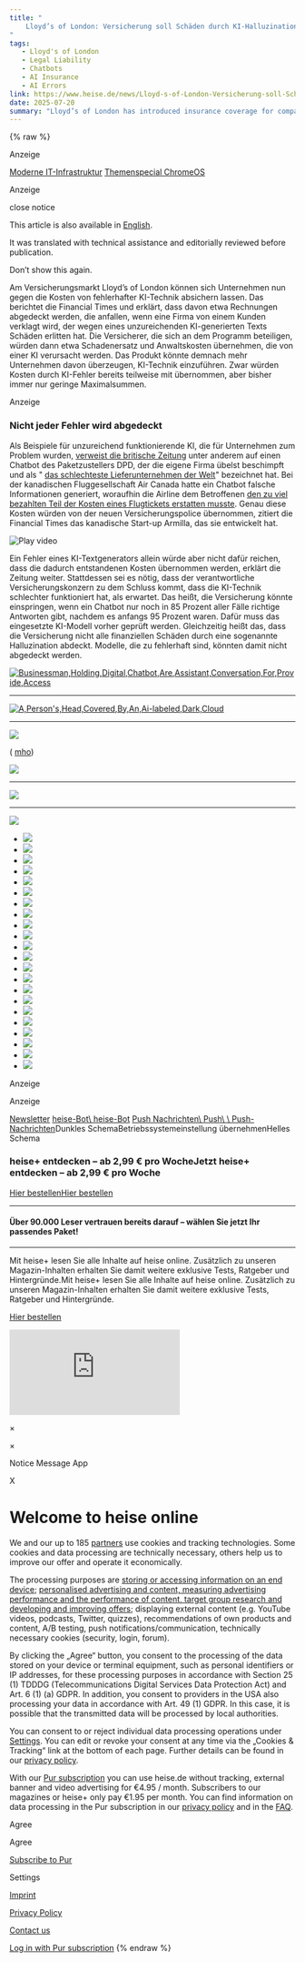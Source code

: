 ```yaml
---
title: "
    Lloyd’s of London: Versicherung soll Schäden durch KI-Halluzinationen abdecken ◆ heise online
"
tags:
   - Lloyd's of London
   - Legal Liability
   - Chatbots
   - AI Insurance
   - AI Errors
link: https://www.heise.de/news/Lloyd-s-of-London-Versicherung-soll-Schaeden-durch-KI-Halluzinationen-abdecken-10379586.html
date: 2025-07-20
summary: "Lloyd’s of London has introduced insurance coverage for companies against damages caused by AI errors, particularly those from faulty text generation, which may result in legal actions from customers. The policy covers costs associated with lawsuits, including compensation and legal fees. However, coverage requires that the AI's performance significantly declines (e.g., below 85% accuracy from an initial 95%). This initiative could encourage greater adoption of AI technologies, albeit with notable limitations on what types of errors are covered, thereby underscoring the need for robust AI performance evaluations."
---
```

{% raw %}

Anzeige

[Moderne IT-Infrastruktur](https://it-kenner.heise.de/moderne-it-infrastruktur/) [Themenspecial ChromeOS](https://it-kenner.heise.de/das-betriebssystem-fuer-eine-neue-aera/)

Anzeige

close notice

This article is also available in
[English](https://www.heise.de/en/news/Lloyd-s-of-London-Insurance-to-cover-damage-caused-by-AI-hallucinations-10379595.html).

It was translated with technical assistance and editorially reviewed before publication.


Don’t show this again.

Am Versicherungsmarkt Lloyd’s of London können sich Unternehmen nun gegen die Kosten von fehlerhafter KI-Technik absichern lassen. Das berichtet die Financial Times und erklärt, dass davon etwa Rechnungen abgedeckt werden, die anfallen, wenn eine Firma von einem Kunden verklagt wird, der wegen eines unzureichenden KI-generierten Texts Schäden erlitten hat. Die Versicherer, die sich an dem Programm beteiligen, würden dann etwa Schadenersatz und Anwaltskosten übernehmen, die von einer KI verursacht werden. Das Produkt könnte demnach mehr Unternehmen davon überzeugen, KI-Technik einzuführen. Zwar würden Kosten durch KI-Fehler bereits teilweise mit übernommen, aber bisher immer nur geringe Maximalsummen.

Anzeige

### Nicht jeder Fehler wird abgedeckt

Als Beispiele für unzureichend funktionierende KI, die für Unternehmen zum Problem wurden, [verweist die britische Zeitung](https://www.ft.com/content/1d35759f-f2a9-46c4-904b-4a78ccc027df) unter anderem auf einen Chatbot des Paketzustellers DPD, der die eigene Firma übelst beschimpft und als " [das schlechteste Lieferunternehmen der Welt](https://www.heise.de/news/Schlechtester-Paketdienst-DPD-Chatbot-flucht-und-beschimpft-eigene-Firma-9603882.html)" bezeichnet hat. Bei der kanadischen Fluggesellschaft Air Canada hatte ein Chatbot falsche Informationen generiert, woraufhin die Airline dem Betroffenen [den zu viel bezahlten Teil der Kosten eines Flugtickets erstatten musste](https://www.heise.de/news/Chatbot-generiert-falsche-Information-Air-Canada-muss-Nachlass-gewaehren-9630272.html). Genau diese Kosten würden von der neuen Versicherungspolice übernommen, zitiert die Financial Times das kanadische Start-up Armilla, das sie entwickelt hat.

![Play video](https://cdn.target-video.com/live/partners/28579/snapshot/2170167_sd_686e9fe6f04b3_1752080358.jpg)

Ein Fehler eines KI-Textgenerators allein würde aber nicht dafür reichen, dass die dadurch entstandenen Kosten übernommen werden, erklärt die Zeitung weiter. Stattdessen sei es nötig, dass der verantwortliche Versicherungskonzern zu dem Schluss kommt, dass die KI-Technik schlechter funktioniert hat, als erwartet. Das heißt, die Versicherung könnte einspringen, wenn ein Chatbot nur noch in 85 Prozent aller Fälle richtige Antworten gibt, nachdem es anfangs 95 Prozent waren. Dafür muss das eingesetzte KI-Modell vorher geprüft werden. Gleichzeitig heißt das, dass die Versicherung nicht alle finanziellen Schäden durch eine sogenannte Halluzination abdeckt. Modelle, die zu fehlerhaft sind, könnten damit nicht abgedeckt werden.

[![Businessman,Holding,Digital,Chatbot,Are,Assistant,Conversation,For,Provide,Access](<Base64-Image-Removed>)](https://www.heise.de/hintergrund/Kuenstliche-Intelligenz-Chatbots-bleiben-erfinderisch-9633784.html)

* * *

[![A,Person's,Head,Covered,By,An,Ai-labeled,Dark,Cloud](<Base64-Image-Removed>)](https://www.heise.de/hintergrund/Kuenstliche-Intelligenz-Der-schwere-Kampf-gegen-Halluzinationen-9626714.html)

* * *

[![](<Base64-Image-Removed>)](https://www.heise.de/hintergrund/Abhilfe-bei-KI-Halluzinationen-Kreuzverhoer-Debatten-und-Referenzen-erzwingen-9179955.html)

( [mho](mailto:mho@heise.de "Martin Holland"))

[![](<Base64-Image-Removed>)](https://www.heise.de/bestenlisten/testsieger/top-10-der-beste-maehroboter-ohne-begrenzungskabel-mit-kamera-gps-oder-lidar/gb7xhbg?wt_mc=intern.red.bestenlisten.bestenlisten_beitragsbuehne.beitrag.buehne.buehne)

* * *

[![](<Base64-Image-Removed>)](https://www.heise.de/bestenlisten/testsieger/top-10-der-beste-over-ear-kopfhoerer-im-test-sony-wieder-vor-jbl-und-apple/sl68nkv?wt_mc=intern.red.bestenlisten.bestenlisten_beitragsbuehne.beitrag.buehne.buehne)

* * *

[![](<Base64-Image-Removed>)](https://www.heise.de/bestenlisten/testsieger/top-5-die-beste-elektrische-kuehlbox-mit-kompressor-fuer-auto-und-camping-im-test/8jwmngt?wt_mc=intern.red.bestenlisten.bestenlisten_beitragsbuehne.beitrag.buehne.buehne)

- [![](<Base64-Image-Removed>)](https://www.heise.de/thema/Quiz)
- [![](<Base64-Image-Removed>)](https://spiele.heise.de/solitaer/)
- [![](<Base64-Image-Removed>)](https://spiele.heise.de/sudoku/)
- [![](<Base64-Image-Removed>)](https://spiele.heise.de/mahjong/)
- [![](<Base64-Image-Removed>)](https://spiele.heise.de/exchange/)
- [![](<Base64-Image-Removed>)](https://spiele.heise.de/bubble-shooter/)
- [![](<Base64-Image-Removed>)](https://spiele.heise.de/snake/)
- [![](<Base64-Image-Removed>)](https://spiele.heise.de/sudoken/)
- [![](<Base64-Image-Removed>)](https://spiele.heise.de/schach/)
- [![](<Base64-Image-Removed>)](https://spiele.heise.de/fibonacci/)
- [![](<Base64-Image-Removed>)](https://spiele.heise.de/2048/)
- [![](<Base64-Image-Removed>)](https://spiele.heise.de/street/)
- [![](<Base64-Image-Removed>)](https://spiele.heise.de/cuboro/)
- [![](<Base64-Image-Removed>)](https://spiele.heise.de/shooter/)
- [![](<Base64-Image-Removed>)](https://spiele.heise.de/doppel4/)
- [![](<Base64-Image-Removed>)](https://spiele.heise.de/rushtower/)
- [![](<Base64-Image-Removed>)](https://spiele.heise.de/wortblitz/)
- [![](<Base64-Image-Removed>)](https://spiele.heise.de/wimmelbild/)
- [![](<Base64-Image-Removed>)](https://spiele.heise.de/skiracer/)
- [![](<Base64-Image-Removed>)](https://spiele.heise.de/sudoku/leicht/)
- [![](<Base64-Image-Removed>)](https://spiele.heise.de/sudoku/schwer/)
- [![](<Base64-Image-Removed>)](https://spiele.heise.de/sudoku/sehr-schwer/)

Anzeige

Anzeige

[Newsletter](https://www.heise.de/newsletter/) [heise-Bot\\
heise-Bot](https://www.heise.de/benachrichtigungen/heise-bot/) [Push Nachrichten\\
Push\\
\\
Push-Nachrichten](https://www.heise.de/benachrichtigungen/)Dunkles SchemaBetriebssystemeinstellung übernehmenHelles Schema

### heise+ entdecken – ab 2,99 € pro WocheJetzt heise+ entdecken – ab 2,99 € pro Woche

[Hier bestellenHier bestellen](https://www.heise.de/plus/abo?affiliateId=30166&wt_mc=intern.abo.plus.hp_ea_2025.ho_sticky.teaser.teaser)

* * *

#### Über 90.000 Leser vertrauen bereits darauf – wählen Sie jetzt Ihr passendes Paket!

* * *

Mit heise+ lesen Sie alle Inhalte auf heise online. Zusätzlich zu unseren Magazin-Inhalten erhalten Sie damit weitere exklusive Tests, Ratgeber und Hintergründe.Mit heise+ lesen Sie alle Inhalte auf heise online. Zusätzlich zu unseren Magazin-Inhalten erhalten Sie damit weitere exklusive Tests, Ratgeber und Hintergründe.

[Hier bestellen](https://www.heise.de/plus/abo?affiliateId=30166&wt_mc=intern.abo.plus.hp_ea_2025.ho_sticky.teaser.teaser)

![](https://www.heise.de/ivw-bin/ivw/CP/news/Lloyd-s-of-London-Versicherung-soll-Schaeden-durch-KI-Halluzinationen-abdecken-10379586.html)

×

×

Notice Message App

X

# Welcome to heise online

We and our up to 185 [partners](https://cmp.heise.de/index.html?hasCsp=true&message_id=1330761&consentUUID=3ee74843-23f3-4bf7-8906-a6cdedc9280b&consent_origin=https%3A%2F%2Fcmp.heise.de%2Fconsent%2Ftcfv2&preload_message=true&concatenatedUUID=3ee74843-23f3-4bf7-8906-a6cdedc9280b~~~&version=v1#) use cookies and tracking technologies. Some cookies and data processing are technically necessary, others help us to improve our offer and operate it economically.

The processing purposes are [storing or accessing information on an end device](https://cmp.heise.de/index.html?hasCsp=true&message_id=1330761&consentUUID=3ee74843-23f3-4bf7-8906-a6cdedc9280b&consent_origin=https%3A%2F%2Fcmp.heise.de%2Fconsent%2Ftcfv2&preload_message=true&concatenatedUUID=3ee74843-23f3-4bf7-8906-a6cdedc9280b~~~&version=v1#); [personalised advertising and content, measuring advertising performance and the performance of content, target group research and developing and improving offers](https://cmp.heise.de/index.html?hasCsp=true&message_id=1330761&consentUUID=3ee74843-23f3-4bf7-8906-a6cdedc9280b&consent_origin=https%3A%2F%2Fcmp.heise.de%2Fconsent%2Ftcfv2&preload_message=true&concatenatedUUID=3ee74843-23f3-4bf7-8906-a6cdedc9280b~~~&version=v1#); displaying external content (e.g. YouTube videos, podcasts, Twitter, quizzes), recommendations of own products and content, A/B testing, push notifications/communication, technically necessary cookies (security, login, forum).

By clicking the „Agree“ button, you consent to the processing of the data stored on your device or terminal equipment, such as personal identifiers or IP addresses, for these processing purposes in accordance with Section 25 (1) TDDDG (Telecommunications Digital Services Data Protection Act) and Art. 6 (1) (a) GDPR. In addition, you consent to providers in the USA also processing your data in accordance with Art. 49 (1) GDPR. In this case, it is possible that the transmitted data will be processed by local authorities.

You can consent to or reject individual data processing operations under [Settings](https://cmp.heise.de/index.html?hasCsp=true&message_id=1330761&consentUUID=3ee74843-23f3-4bf7-8906-a6cdedc9280b&consent_origin=https%3A%2F%2Fcmp.heise.de%2Fconsent%2Ftcfv2&preload_message=true&concatenatedUUID=3ee74843-23f3-4bf7-8906-a6cdedc9280b~~~&version=v1#). You can edit or revoke your consent at any time via the „Cookies & Tracking“ link at the bottom of each page. Further details can be found in our [privacy policy](https://www.heise.de/Datenschutzerklaerung-der-Heise-Medien-GmbH-Co-KG-4860.html).

With our [Pur subscription](https://www.heise.de/api/accountservice/subscribe/pur) you can use heise.de without tracking, external banner and video advertising for €4.95 / month. Subscribers to our magazines or heise+ only pay €1.95 per month. You can find information on data processing in the Pur subscription in our [privacy policy](https://www.heise.de/Datenschutzerklaerung-der-Heise-Medien-GmbH-Co-KG-4860.html) and in the [FAQ](https://www.heise.de/pur/info-faq/).

Agree

Agree

[Subscribe to Pur](https://cmp.heise.de/index.html?hasCsp=true&message_id=1330761&consentUUID=3ee74843-23f3-4bf7-8906-a6cdedc9280b&consent_origin=https%3A%2F%2Fcmp.heise.de%2Fconsent%2Ftcfv2&preload_message=true&concatenatedUUID=3ee74843-23f3-4bf7-8906-a6cdedc9280b~~~&version=v1#)

Settings

[Imprint](https://www.heise.de/impressum.html)

[Privacy Policy](https://www.heise.de/Datenschutzerklaerung-der-Heise-Medien-GmbH-Co-KG-4860.html)

[Contact us](https://www.heise.de/kontakt/)

[Log in with Pur subscription](https://cmp.heise.de/index.html?hasCsp=true&message_id=1330761&consentUUID=3ee74843-23f3-4bf7-8906-a6cdedc9280b&consent_origin=https%3A%2F%2Fcmp.heise.de%2Fconsent%2Ftcfv2&preload_message=true&concatenatedUUID=3ee74843-23f3-4bf7-8906-a6cdedc9280b~~~&version=v1#)
{% endraw %}
